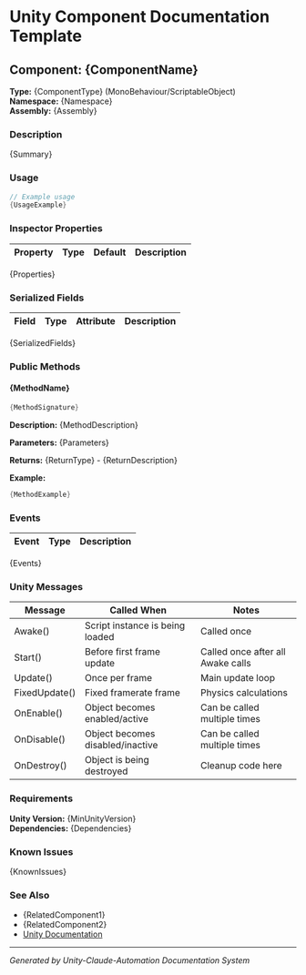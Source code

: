 # Unity Component Documentation Template

## Component: {ComponentName}

**Type:** {ComponentType} (MonoBehaviour/ScriptableObject)  
**Namespace:** {Namespace}  
**Assembly:** {Assembly}

### Description
{Summary}

### Usage
```csharp
// Example usage
{UsageExample}
```

### Inspector Properties

| Property | Type | Default | Description |
|----------|------|---------|-------------|
{Properties}

### Serialized Fields

| Field | Type | Attribute | Description |
|-------|------|-----------|-------------|
{SerializedFields}

### Public Methods

#### {MethodName}
```csharp
{MethodSignature}
```
**Description:** {MethodDescription}

**Parameters:**
{Parameters}

**Returns:** {ReturnType} - {ReturnDescription}

**Example:**
```csharp
{MethodExample}
```

### Events

| Event | Type | Description |
|-------|------|-------------|
{Events}

### Unity Messages

| Message | Called When | Notes |
|---------|-------------|-------|
| Awake() | Script instance is being loaded | Called once |
| Start() | Before first frame update | Called once after all Awake calls |
| Update() | Once per frame | Main update loop |
| FixedUpdate() | Fixed framerate frame | Physics calculations |
| OnEnable() | Object becomes enabled/active | Can be called multiple times |
| OnDisable() | Object becomes disabled/inactive | Can be called multiple times |
| OnDestroy() | Object is being destroyed | Cleanup code here |

### Requirements

**Unity Version:** {MinUnityVersion}  
**Dependencies:**
{Dependencies}

### Known Issues
{KnownIssues}

### See Also
- {RelatedComponent1}
- {RelatedComponent2}
- [Unity Documentation]({UnityDocLink})

---
*Generated by Unity-Claude-Automation Documentation System*